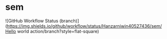 # sem

![GitHub Workflow Status (branch)](https://img.shields.io/github/workflow/status/Hanzarniwin40527436/sem/Hello world action/branch?style=flat-square)
